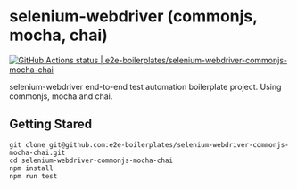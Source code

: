 # selenium-webdriver (commonjs, mocha, chai)

[![GitHub Actions status | e2e-boilerplates/selenium-webdriver-commonjs-mocha-chai](https://github.com/e2e-boilerplates/selenium-webdriver-commonjs-mocha-chai/workflows/selenium-webdriver-commonjs-mocha-chai/badge.svg)](https://github.com/e2e-boilerplates/selenium-webdriver-commonjs-mocha-chai/actions?workflow=selenium-webdriver-commonjs-mocha-chai)

selenium-webdriver end-to-end test automation boilerplate project. Using commonjs, mocha and chai.

## Getting Stared

    git clone git@github.com:e2e-boilerplates/selenium-webdriver-commonjs-mocha-chai.git
    cd selenium-webdriver-commonjs-mocha-chai
    npm install
    npm run test
